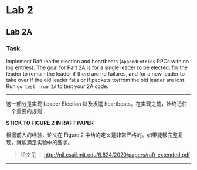 # Lab 2

## Lab 2A

### Task

Implement Raft leader election and heartbeats (`AppendEntries` RPCs with no log entries). The goal for Part 2A is for a single leader to be elected, for the leader to remain the leader if there are no failures, and for a new leader to take over if the old leader fails or if packets to/from the old leader are lost. Run `go test -run 2A` to test your 2A code.

---

这一部分是实现 Leader Election 以及发送 heartbeats。在实现之前，始终记住一个重要的规则：

**STICK TO FIGURE 2 IN RAFT PAPER**

根据前人的经验，论文在 Figure 2 中给的定义是非常严格的。如果能够完整复现，就能满足实验中的要求。

> 论文见 ： http://nil.csail.mit.edu/6.824/2020/papers/raft-extended.pdf

---

